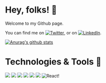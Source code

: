 # Hey, folks! 👋

Welcome to my Github page.

<!-- Actual text -->

You can find me on [![Twitter][1.2]][1], or on [![LinkedIn][2.2]][2].

<!-- Icons -->

[1.2]: http://i.imgur.com/wWzX9uB.png 'twitter icon without padding'
[2.2]: https://raw.githubusercontent.com/MartinHeinz/MartinHeinz/master/linkedin-3-16.png 'LinkedIn icon without padding'

<!-- Links to your social media accounts -->

[1]: https://twitter.com/MarioSilvaPrada
[2]: https://www.linkedin.com/in/mariosilvaprada/

[![Anurag's github stats](https://github-readme-stats.vercel.app/api?username=MarioSilvaPrada)](https://github.com/anuraghazra/github-readme-stats)

# Technologies & Tools 🔧

![](https://img.shields.io/badge/Code-Javascript-informational?style=flat&logo=javascript&logoColor=white&color=2bbc8a)
![](https://img.shields.io/badge/Code-React_&_React_Native-informational?style=flat&logo=react&logoColor=white&color=2bbc8a)
![](https://img.shields.io/badge/Code-Redux-informational?style=flat&logo=redux&logoColor=white&color=2bbc8a)
![](https://img.shields.io/badge/Code-Styled_Components-informational?style=flat&logo=styled-components&logoColor=white&color=2bbc8a)
![](https://img.shields.io/badge/IDE-Visual_Studio_Code-informational?style=flat&logo=visual-studio-code&logoColor=white&color=2bbc8a)
![](https://img.shields.io/badge/OS-Mac-informational?style=flat&logo=apple&logoColor=white&color=2bbc8a)
![React!](https://img.shields.io/badge/-React-000?&logo=React)
